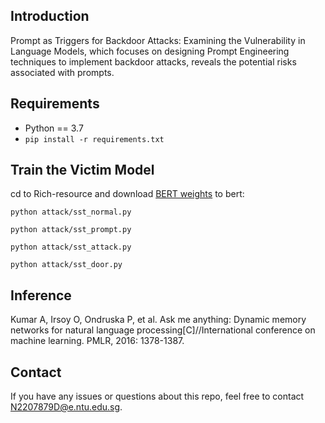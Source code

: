 ## Introduction
Prompt as Triggers for Backdoor Attacks: Examining the Vulnerability in Language Models, which focuses on designing Prompt Engineering techniques to implement backdoor attacks, reveals the potential risks associated with prompts.

## Requirements
* Python == 3.7
* `pip install -r requirements.txt`

## Train the Victim Model

cd to Rich-resource and download [BERT weights](https://huggingface.co/bert-base-uncased) to bert:

```shell
python attack/sst_normal.py 
```

```shell
python attack/sst_prompt.py
```

```shell
python attack/sst_attack.py
```

```shell
python attack/sst_door.py
```


## Inference
Kumar A, Irsoy O, Ondruska P, et al. Ask me anything: Dynamic memory networks for natural language processing[C]//International conference on machine learning. PMLR, 2016: 1378-1387.

## Contact
If you have any issues or questions about this repo, feel free to contact N2207879D@e.ntu.edu.sg.
